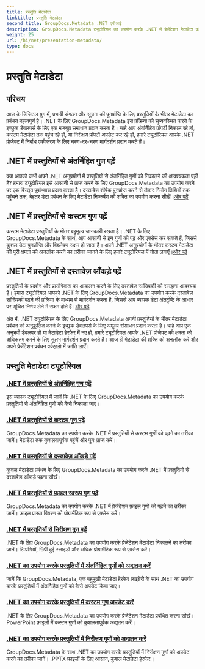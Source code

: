 ```yaml
---
title: प्रस्तुति मेटाडेटा
linktitle: प्रस्तुति मेटाडेटा
second_title: GroupDocs.Metadata .NET एपीआई
description: GroupDocs.Metadata ट्यूटोरियल का उपयोग करके .NET में प्रेजेंटेशन मेटाडेटा को कुशलतापूर्वक प्रबंधित करना सीखें। बिल्ट-इन और कस्टम प्रॉपर्टीज़ तक आसानी से पहुँचें।
weight: 25
url: /hi/net/presentation-metadata/
type: docs
---
```

# प्रस्तुति मेटाडेटा

## परिचय

आज के डिजिटल युग में, प्रभावी संगठन और सूचना की पुनर्प्राप्ति के लिए प्रस्तुतियों के भीतर मेटाडेटा का प्रबंधन महत्वपूर्ण है। .NET के लिए GroupDocs.Metadata इस प्रक्रिया को सुव्यवस्थित करने के इच्छुक डेवलपर्स के लिए एक मजबूत समाधान प्रदान करता है। चाहे आप अंतर्निहित प्रॉपर्टी निकाल रहे हों, कस्टम मेटाडेटा तक पहुंच रहे हों, या निरीक्षण प्रॉपर्टी अपडेट कर रहे हों, हमारे ट्यूटोरियल आपके .NET प्रोजेक्ट में निर्बाध एकीकरण के लिए चरण-दर-चरण मार्गदर्शन प्रदान करते हैं।

## .NET में प्रस्तुतियों से अंतर्निहित गुण पढ़ें

 क्या आपको कभी अपने .NET अनुप्रयोगों में प्रस्तुतियों से अंतर्निहित गुणों को निकालने की आवश्यकता पड़ी है? हमारा ट्यूटोरियल इसे आसानी से प्राप्त करने के लिए GroupDocs.Metadata का उपयोग करने पर एक विस्तृत पूर्वाभ्यास प्रदान करता है। दस्तावेज़ शीर्षक पुनर्प्राप्त करने से लेकर निर्माण तिथियों तक पहुंचने तक, बेहतर डेटा प्रबंधन के लिए मेटाडेटा निष्कर्षण की शक्ति का उपयोग करना सीखें।[और पढ़ें](./read-built-in-properties-presentations/)

## .NET में प्रस्तुतियों से कस्टम गुण पढ़ें

कस्टम मेटाडेटा प्रस्तुतियों के भीतर बहुमूल्य जानकारी रखता है। .NET के लिए GroupDocs.Metadata के साथ, आप आसानी से इन गुणों को पढ़ और एक्सेस कर सकते हैं, जिससे कुशल डेटा पुनर्प्राप्ति और विश्लेषण सक्षम हो जाता है। अपने .NET अनुप्रयोगों के भीतर कस्टम मेटाडेटा की पूरी क्षमता को अनलॉक करने का तरीका जानने के लिए हमारे ट्यूटोरियल में गोता लगाएँ।[और पढ़ें](./read-custom-properties-presentations/)

## .NET में प्रस्तुतियों से दस्तावेज़ आँकड़े पढ़ें

 प्रस्तुतियों के प्रदर्शन और प्रासंगिकता का आकलन करने के लिए दस्तावेज़ सांख्यिकी को समझना आवश्यक है। हमारा ट्यूटोरियल आपको .NET के लिए GroupDocs.Metadata का उपयोग करके दस्तावेज़ सांख्यिकी पढ़ने की प्रक्रिया के माध्यम से मार्गदर्शन करता है, जिससे आप व्यापक डेटा अंतर्दृष्टि के आधार पर सूचित निर्णय लेने में सक्षम होते हैं।[और पढ़ें](./read-document-statistics-presentations/)

अंत में, .NET ट्यूटोरियल के लिए GroupDocs.Metadata अपनी प्रस्तुतियों के भीतर मेटाडेटा प्रबंधन को अनुकूलित करने के इच्छुक डेवलपर्स के लिए अमूल्य संसाधन प्रदान करता है। चाहे आप एक अनुभवी डेवलपर हों या मेटाडेटा हेरफेर में नए हों, हमारे ट्यूटोरियल आपके .NET प्रोजेक्ट की क्षमता को अधिकतम करने के लिए सुलभ मार्गदर्शन प्रदान करते हैं। आज ही मेटाडेटा की शक्ति को अनलॉक करें और अपने प्रेजेंटेशन प्रबंधन वर्कफ़्लो में क्रांति लाएँ।

## प्रस्तुति मेटाडेटा ट्यूटोरियल
### [.NET में प्रस्तुतियों से अंतर्निहित गुण पढ़ें](./read-built-in-properties-presentations/)
इस व्यापक ट्यूटोरियल में जानें कि .NET के लिए GroupDocs.Metadata का उपयोग करके प्रस्तुतियों से अंतर्निहित गुणों को कैसे निकाला जाए।
### [.NET में प्रस्तुतियों से कस्टम गुण पढ़ें](./read-custom-properties-presentations/)
GroupDocs.Metadata का उपयोग करके .NET में प्रस्तुतियों से कस्टम गुणों को पढ़ने का तरीका जानें। मेटाडेटा तक कुशलतापूर्वक पहुंचें और पुनः प्राप्त करें।
### [.NET में प्रस्तुतियों से दस्तावेज़ आँकड़े पढ़ें](./read-document-statistics-presentations/)
कुशल मेटाडेटा प्रबंधन के लिए GroupDocs.Metadata का उपयोग करके .NET में प्रस्तुतियों से दस्तावेज़ आँकड़े पढ़ना सीखें।
### [.NET में प्रस्तुतियों से फ़ाइल स्वरूप गुण पढ़ें](./read-file-format-properties-presentations/)
GroupDocs.Metadata का उपयोग करके .NET में प्रेजेंटेशन फ़ाइल गुणों को पढ़ने का तरीका जानें। फ़ाइल प्रारूप विवरण को प्रोग्रामेटिक रूप से एक्सेस करें।
### [.NET में प्रस्तुतियों से निरीक्षण गुण पढ़ें](./read-inspection-properties-presentations/)
.NET के लिए GroupDocs.Metadata का उपयोग करके प्रेजेंटेशन मेटाडेटा निकालने का तरीका जानें। टिप्पणियों, छिपी हुई स्लाइडों और अधिक प्रोग्रामेटिक रूप से एक्सेस करें।
### [.NET का उपयोग करके प्रस्तुतियों में अंतर्निहित गुणों को अद्यतन करें](./update-built-in-properties-presentations/)
जानें कि GroupDocs.Metadata, एक बहुमुखी मेटाडेटा हेरफेर लाइब्रेरी के साथ .NET का उपयोग करके प्रस्तुतियों में अंतर्निहित गुणों को कैसे अपडेट किया जाए।
### [.NET का उपयोग करके प्रस्तुतियों में कस्टम गुण अपडेट करें](./update-custom-properties-presentations/)
.NET के लिए GroupDocs.Metadata का उपयोग करके प्रेजेंटेशन मेटाडेटा प्रबंधित करना सीखें। PowerPoint फ़ाइलों में कस्टम गुणों को कुशलतापूर्वक अद्यतन करें।
### [.NET का उपयोग करके प्रस्तुतियों में निरीक्षण गुणों को अद्यतन करें](./update-inspection-properties-presentations/)
GroupDocs.Metadata के साथ .NET का उपयोग करके प्रस्तुतियों में निरीक्षण गुणों को अपडेट करने का तरीका जानें। .PPTX फ़ाइलों के लिए आसान, कुशल मेटाडेटा हेरफेर।